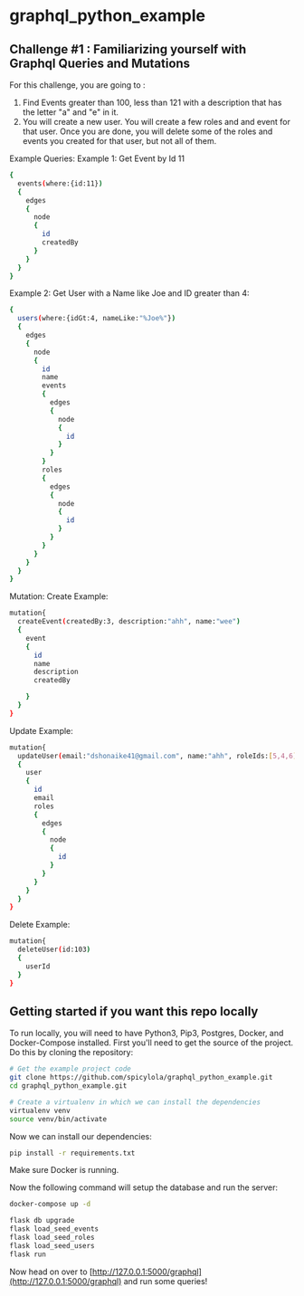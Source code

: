 # graphql_python_example

Challenge #1 : Familiarizing yourself with Graphql Queries and Mutations 
---------------
For this challenge, you are going to :
1. Find Events greater than 100, less than 121 with a description that has the letter "a" and "e" in it.
2. You will create a new user. You will create a few roles and and event for that user. Once you are done, you will delete some of the roles and events you created for that user, but not all of them. 

Example Queries:
Example 1: Get Event by Id 11
```bash
{
  events(where:{id:11})
  {
    edges
    {
      node
      {
        id
        createdBy
      }
    }
  }
}
```

Example 2: Get User with a Name like Joe and ID greater than 4:
```bash
{
  users(where:{idGt:4, nameLike:"%Joe%"})
  {
    edges
    {
      node
      {
        id
        name
        events
        {
          edges
          {
            node
            {
              id
            }
          }
        }
        roles
        {
          edges
          {
            node
            {
              id
            }
          }
        }
      }
    }
  }
}
```

Mutation: 
Create Example:
```bash
mutation{
  createEvent(createdBy:3, description:"ahh", name:"wee")
  {
    event
    {
      id
      name
      description
      createdBy

    }
  }
}
```

Update Example:
```bash
mutation{
  updateUser(email:"dshonaike41@gmail.com", name:"ahh", roleIds:[5,4,6], id:103 )
  {
    user
    {
      id
      email
      roles
      {
        edges
        {
          node
          {
            id
          }
        }
      }
    }
  }
}
```

Delete Example:
```bash
mutation{
  deleteUser(id:103)
  {
    userId
  }
}
```
Getting started if you want this repo locally
---------------
To run locally, you will need to have Python3, Pip3, Postgres, Docker, and Docker-Compose installed.
First you'll need to get the source of the project. Do this by cloning the repository:

```bash
# Get the example project code
git clone https://github.com/spicylola/graphql_python_example.git
cd graphql_python_example.git
```

```bash
# Create a virtualenv in which we can install the dependencies
virtualenv venv
source venv/bin/activate
```

Now we can install our dependencies:

```bash
pip install -r requirements.txt
```
Make sure Docker is running.

Now the following command will setup the database and run the server:

```bash
docker-compose up -d

flask db upgrade
flask load_seed_events
flask load_seed_roles
flask load_seed_users
flask run

```


Now head on over to
[http://127.0.0.1:5000/graphql](http://127.0.0.1:5000/graphql)
and run some queries!




